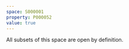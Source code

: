 ```yaml
---
space: S000001
property: P000052
value: true
---
```


All subsets of this space are open by definition.

